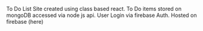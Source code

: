 To Do List Site created using class based react. 
To Do items stored on mongoDB accessed via node js api.
User Login via firebase Auth.
Hosted on firebase (here)